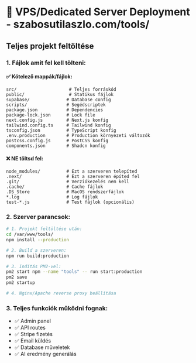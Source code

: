 # 🚀 VPS/Dedicated Server Deployment - szabosutilaszlo.com/tools/

## Teljes projekt feltöltése

### 1. **Fájlok amit fel kell tölteni:**

#### ✅ **Kötelező mappák/fájlok:**
```
src/                    # Teljes forráskód
public/                 # Statikus fájlok  
supabase/              # Database config
scripts/               # Segédscriptek
package.json           # Dependencies
package-lock.json      # Lock file
next.config.js         # Next.js konfig
tailwind.config.ts     # Tailwind konfig
tsconfig.json          # TypeScript konfig
.env.production        # Production környezeti változók
postcss.config.js      # PostCSS konfig
components.json        # Shadcn konfig
```

#### ❌ **NE töltsd fel:**
```
node_modules/          # Ezt a szerveren telepíted
.next/                 # Ezt a szerveren építed fel
.git/                  # Verziókezelés nem kell
.cache/                # Cache fájlok
.DS_Store              # MacOS rendszerfájlok
*.log                  # Log fájlok
test-*.js              # Test fájlok (opcionális)
```

### 2. **Szerver parancsok:**
```bash
# 1. Projekt feltöltése után:
cd /var/www/tools/
npm install --production

# 2. Build a szerveren:
npm run build:production

# 3. Indítás PM2-vel:
pm2 start npm --name "tools" -- run start:production
pm2 save
pm2 startup

# 4. Nginx/Apache reverse proxy beállítása
```

### 3. **Teljes funkciók működni fognak:**
- ✅ Admin panel
- ✅ API routes  
- ✅ Stripe fizetés
- ✅ Email küldés
- ✅ Database műveletek
- ✅ AI eredmény generálás
